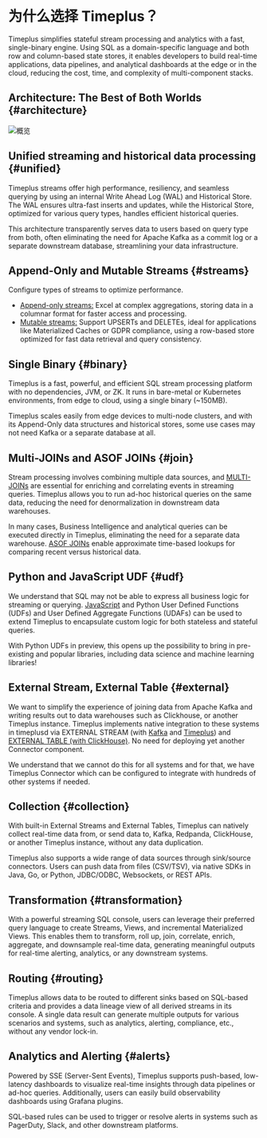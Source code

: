 # 为什么选择 Timeplus？

Timeplus simplifies stateful stream processing and analytics with a fast, single-binary engine. Using SQL as a domain-specific language and both row and column-based state stores, it enables developers to build real-time applications, data pipelines, and analytical dashboards at the edge or in the cloud, reducing the cost, time, and complexity of multi-component stacks.

## Architecture: The Best of Both Worlds {#architecture}
![概览](/img/product_diagram_web.png)

## Unified streaming and historical data processing {#unified}

Timeplus streams offer high performance, resiliency, and seamless querying by using an internal Write Ahead Log (WAL) and Historical Store. The WAL ensures ultra-fast inserts and updates, while the Historical Store, optimized for various query types, handles efficient historical queries.

This architecture transparently serves data to users based on query type from both, often eliminating the need for Apache Kafka as a commit log or a separate downstream database, streamlining your data infrastructure.

## Append-Only and Mutable Streams {#streams}

Configure types of streams to optimize performance.

* [Append-only streams:](/proton-create-stream#append-only-stream) Excel at complex aggregations, storing data in a columnar format for faster access and processing.
* [Mutable streams:](/mutable-stream) Support UPSERTs and DELETEs, ideal for applications like Materialized Caches or GDPR compliance, using a row-based store optimized for fast data retrieval and query consistency.

## Single Binary {#binary}
Timeplus is a fast, powerful, and efficient SQL stream processing platform with no dependencies, JVM, or ZK. It runs in bare-metal or Kubernetes environments, from edge to cloud, using a single binary (~150MB).

Timeplus scales easily from edge devices to multi-node clusters, and with its Append-Only data structures and historical stores, some use cases may not need Kafka or a separate database at all.

## Multi-JOINs and ASOF JOINs {#join}

Stream processing involves combining multiple data sources, and [MULTI-JOINs](/joins) are essential for enriching and correlating events in streaming queries. Timeplus allows you to run ad-hoc historical queries on the same data, reducing the need for denormalization in downstream data warehouses.

In many cases, Business Intelligence and analytical queries can be executed directly in Timeplus, eliminating the need for a separate data warehouse. [ASOF JOINs](/joins#append-asof-versioned) enable approximate time-based lookups for comparing recent versus historical data.

## Python and JavaScript UDF {#udf}
We understand that SQL may not be able to express all business logic for streaming or querying. [JavaScript](/js-udf) and Python User Defined Functions (UDFs) and User Defined Aggregate Functions (UDAFs) can be used to extend Timeplus to encapsulate custom logic for both stateless and stateful queries.

With Python UDFs in preview, this opens up the possibility to bring in pre-existing and popular libraries, including data science and machine learning libraries!

## External Stream, External Table {#external}
We want to simplify the experience of joining data from Apache Kafka and writing results out to data warehouses such as Clickhouse, or another Timeplus instance. Timeplus implements native integration to these systems in timeplusd via EXTERNAL STREAM (with [Kafka](/proton-kafka) and [Timeplus](/timeplus-external-stream)) and [EXTERNAL TABLE (with ClickHouse)](/proton-clickhouse-external-table). No need for deploying yet another Connector component.

We understand that we cannot do this for all systems and for that, we have Timeplus Connector which can be configured to integrate with hundreds of other systems if needed.

## Collection {#collection}
With built-in External Streams and External Tables, Timeplus can natively collect real-time data from, or send data to, Kafka, Redpanda, ClickHouse, or another Timeplus instance, without any data duplication.

Timeplus also supports a wide range of data sources through sink/source connectors. Users can push data from files (CSV/TSV), via native SDKs in Java, Go, or Python, JDBC/ODBC, Websockets, or REST APIs.

## Transformation {#transformation}
With a powerful streaming SQL console, users can leverage their preferred query language to create Streams, Views, and incremental Materialized Views. This enables them to transform, roll up, join, correlate, enrich, aggregate, and downsample real-time data, generating meaningful outputs for real-time alerting, analytics, or any downstream systems.

## Routing {#routing}
Timeplus allows data to be routed to different sinks based on SQL-based criteria and provides a data lineage view of all derived streams in its console. A single data result can generate multiple outputs for various scenarios and systems, such as analytics, alerting, compliance, etc., without any vendor lock-in.

## Analytics and Alerting {#alerts}
Powered by SSE (Server-Sent Events), Timeplus supports push-based, low-latency dashboards to visualize real-time insights through data pipelines or ad-hoc queries. Additionally, users can easily build observability dashboards using Grafana plugins.

SQL-based rules can be used to trigger or resolve alerts in systems such as PagerDuty, Slack, and other downstream platforms.

